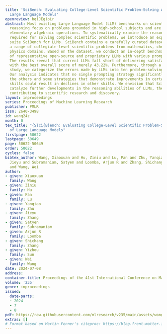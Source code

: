 ```yaml
---
title: 'SciBench: Evaluating College-Level Scientific Problem-Solving Abilities of
  Large Language Models'
openreview: bq1JEgioLr
abstract: Most existing Large Language Model (LLM) benchmarks on scientific problem
  reasoning focus on problems grounded in high-school subjects and are confined to
  elementary algebraic operations. To systematically examine the reasoning capabilities
  required for solving complex scientific problems, we introduce an expansive benchmark
  suite SciBench for LLMs. SciBench contains a carefully curated dataset featuring
  a range of collegiate-level scientific problems from mathematics, chemistry, and
  physics domains. Based on the dataset, we conduct an in-depth benchmarking study
  of representative open-source and proprietary LLMs with various prompting strategies.
  The results reveal that current LLMs fall short of delivering satisfactory performance,
  with the best overall score of merely 43.22%. Furthermore, through a detailed user
  study, we categorize the errors made by LLMs into ten problem-solving abilities.
  Our analysis indicates that no single prompting strategy significantly outperforms
  the others and some strategies that demonstrate improvements in certain problem-solving
  skills could result in declines in other skills. We envision that SciBench will
  catalyze further developments in the reasoning abilities of LLMs, thereby ultimately
  contributing to scientific research and discovery.
layout: inproceedings
series: Proceedings of Machine Learning Research
publisher: PMLR
issn: 2640-3498
id: wang24z
month: 0
tex_title: "{S}ci{B}ench: Evaluating College-Level Scientific Problem-Solving Abilities
  of Large Language Models"
firstpage: 50622
lastpage: 50649
page: 50622-50649
order: 50622
cycles: false
bibtex_author: Wang, Xiaoxuan and Hu, Ziniu and Lu, Pan and Zhu, Yanqiao and Zhang,
  Jieyu and Subramaniam, Satyen and Loomba, Arjun R and Zhang, Shichang and Sun, Yizhou
  and Wang, Wei
author:
- given: Xiaoxuan
  family: Wang
- given: Ziniu
  family: Hu
- given: Pan
  family: Lu
- given: Yanqiao
  family: Zhu
- given: Jieyu
  family: Zhang
- given: Satyen
  family: Subramaniam
- given: Arjun R
  family: Loomba
- given: Shichang
  family: Zhang
- given: Yizhou
  family: Sun
- given: Wei
  family: Wang
date: 2024-07-08
address:
container-title: Proceedings of the 41st International Conference on Machine Learning
volume: '235'
genre: inproceedings
issued:
  date-parts:
  - 2024
  - 7
  - 8
pdf: https://raw.githubusercontent.com/mlresearch/v235/main/assets/wang24z/wang24z.pdf
extras: []
# Format based on Martin Fenner's citeproc: https://blog.front-matter.io/posts/citeproc-yaml-for-bibliographies/
---
```

